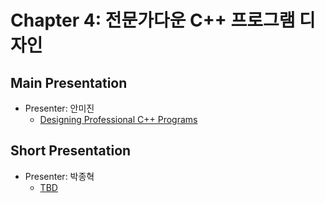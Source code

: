 # Chapter 4: 전문가다운 C++ 프로그램 디자인

## Main Presentation 

- Presenter: 안미진
  - [Designing Professional C++ Programs](slides/ch4-professional-cpp-design.pdf)

## Short Presentation

- Presenter: 박종혁
  - [TBD](slides/)